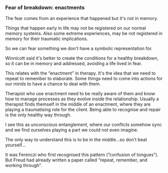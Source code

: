 ### Fear of breakdown: enactments

The fear comes from an experience that happened but it's not in memory.

Things that happen early in life may not be registered on our normal memory systems. Also some extreme experiences, may be not registered in memory for their traumatic implications.

So we can fear something we don't have a symbolic representation for.

Winnicott said it's better to create the conditions for a healthy breakdown, so it can be in memory and addressed, avoiding a life lived in fear.

This relates with the “enactment” in therapy. It's the idea that we need to repeat to remember to elaborate. Some things need to come into actions for our minds to have a chance to deal with them.

Therapist who use enactment need to be really aware of them and know how to manage processes as they evolve inside the relationship. Usually a therapist finds themself in the middle of an enactment, where they are playing a traumatising role for the client. Being able to recognise and repair is the only healthy way through.

I see this as unconscious entanglement, where our conflicts somehow sync and we find ourselves playing a part we could not even imagine.

The only way to understand this is to be in the middle…so don't beat yourself…

It was Ferenczi who first recognised this pattern (”confusion of tongues”). But Freud had already written a paper called “repeat, remember, and working through”.